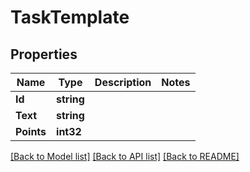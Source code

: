 # TaskTemplate

## Properties

Name | Type | Description | Notes
------------ | ------------- | ------------- | -------------
**Id** | **string** |  | 
**Text** | **string** |  | 
**Points** | **int32** |  | 

[[Back to Model list]](../README.md#documentation-for-models) [[Back to API list]](../README.md#documentation-for-api-endpoints) [[Back to README]](../README.md)


